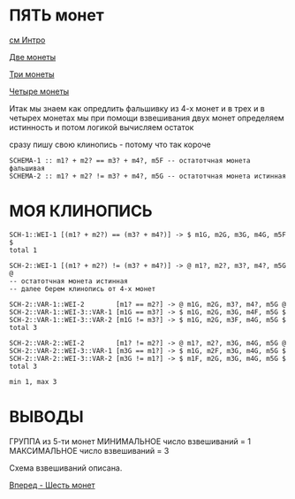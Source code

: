 ПЯТЬ монет
==========

[см Интро](00-intro.md "00-intro.md")

[Две монеты](02-coins.md "02-coins.md")

[Три монеты](03-coins.md "03-coins.md")

[Четыре монеты](04-coins.md "04-coins.md")

Итак мы знаем как опредлить фальшивку из 4-х монет
и в трех и в четырех монетах
мы при помощи взвешивания двух монет определяем истинность
и потом логикой вычисляем остаток

сразу пишу свою клинопись - потому что так короче

```
SCHEMA-1 :: m1? + m2? == m3? + m4?, m5F -- остатотчная монета фальшивая
SCHEMA-2 :: m1? + m2? != m3? + m4?, m5G -- остатотчная монета истинная
```

МОЯ КЛИНОПИСЬ
=============

```
SCH-1::WEI-1 [(m1? + m2?) == (m3? + m4?)] -> $ m1G, m2G, m3G, m4G, m5F $
total 1

SCH-2::WEI-1 [(m1? + m2?) != (m3? + m4?)] -> @ m1?, m2?, m3?, m4?, m5G @
-- остатотчная монета истинная
-- далее берем клинопись от 4-х монет

SCH-2::VAR-1::WEI-2        [m1? == m2?] -> @ m1G, m2G, m3?, m4?, m5G @
SCH-2::VAR-1::WEI-3::VAR-1 [m1G == m3?] -> $ m1G, m2G, m3G, m4F, m5G $
SCH-2::VAR-1::WEI-3::VAR-2 [m1G != m3?] -> $ m1G, m2G, m3F, m4G, m5G $
total 3

SCH-2::VAR-2::WEI-2        [m1? != m2?] -> @ m1?, m2?, m3G, m4G, m5G @
SCH-2::VAR-2::WEI-3::VAR-1 [m3G == m1?] -> $ m1G, m2F, m3G, m4G, m5G $
SCH-2::VAR-2::WEI-3::VAR-2 [m3G != m1?] -> $ m1F, m2G, m3G, m4G, m5G $
total 3

min 1, max 3
```

ВЫВОДЫ
======
ГРУППА из 5-ти монет
МИНИМАЛЬНОЕ число взвешиваний = 1
МАКСИМАЛЬНОЕ число взвешиваний = 3

Схема взвешиваний описана.

[Вперед - Шесть монет](06-coins.md "06-coins.md")